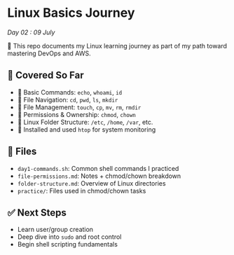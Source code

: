 # Linux Basics Journey
*Day 02 : 09 July*

📅 This repo documents my Linux learning journey as part of my path toward mastering DevOps and AWS.

## 📖 Covered So Far

- 🔹 Basic Commands: `echo`, `whoami`, `id`
- 🔹 File Navigation: `cd`, `pwd`, `ls`, `mkdir`
- 🔹 File Management: `touch`, `cp`, `mv`, `rm`, `rmdir`
- 🔹 Permissions & Ownership: `chmod`, `chown`
- 🔹 Linux Folder Structure: `/etc`, `/home`, `/var`, etc.
- 🔹 Installed and used `htop` for system monitoring

## 📂 Files

- `day1-commands.sh`: Common shell commands I practiced
- `file-permissions.md`: Notes + chmod/chown breakdown
- `folder-structure.md`: Overview of Linux directories
- `practice/`: Files used in chmod/chown tasks

## ✅ Next Steps

- Learn user/group creation
- Deep dive into `sudo` and root control
- Begin shell scripting fundamentals
